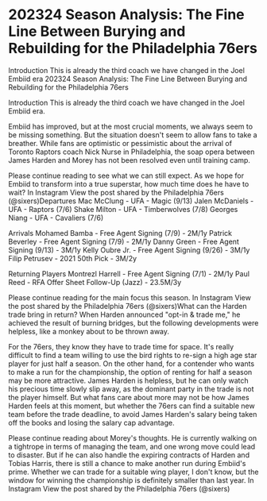#  202324 Season Analysis: The Fine Line Between Burying and Rebuilding for the Philadelphia 76ers

Introduction
This is already the third coach we have changed in the Joel Embiid era 
  202324 Season Analysis: The Fine Line Between Burying and Rebuilding for the Philadelphia 76ers

Introduction
This is already the third coach we have changed in the Joel Embiid era.

Embiid has improved, but at the most crucial moments, we always seem to be missing something. But the situation doesn't seem to allow fans to take a breather. While fans are optimistic or pessimistic about the arrival of Toronto Raptors coach Nick Nurse in Philadelphia, the soap opera between James Harden and Morey has not been resolved even until training camp.

Please continue reading to see what we can still expect. As we hope for Embiid to transform into a true superstar, how much time does he have to wait? In Instagram View the post shared by the Philadelphia 76ers (@sixers)Departures
Mac McClung - UFA - Magic (9/13)
Jalen McDaniels - UFA - Raptors (7/6)
Shake Milton - UFA - Timberwolves (7/8)
Georges Niang - UFA - Cavaliers (7/6)

Arrivals
Mohamed Bamba - Free Agent Signing (7/9) - 2M/1y
Patrick Beverley - Free Agent Signing (7/9) - 2M/1y
Danny Green - Free Agent Signing (9/13) - 3M/1y
Kelly Oubre Jr. - Free Agent Signing (9/26) - 3M/1y
Filip Petrusev - 2021 50th Pick - 3M/2y

Returning Players
Montrezl Harrell - Free Agent Signing (7/1) - 2M/1y
Paul Reed - RFA Offer Sheet Follow-Up (Jazz) - 23.5M/3y

Please continue reading for the main focus this season. In Instagram View the post shared by the Philadelphia 76ers (@sixers)What can the Harden trade bring in return? When Harden announced "opt-in & trade me," he achieved the result of burning bridges, but the following developments were helpless, like a monkey about to be thrown away.

For the 76ers, they know they have to trade time for space. It's really difficult to find a team willing to use the bird rights to re-sign a high age star player for just half a season. On the other hand, for a contender who wants to make a run for the championship, the option of renting for half a season may be more attractive. James Harden is helpless, but he can only watch his precious time slowly slip away, as the dominant party in the trade is not the player himself. But what fans care about more may not be how James Harden feels at this moment, but whether the 76ers can find a suitable new team before the trade deadline, to avoid James Harden's salary being taken off the books and losing the salary cap advantage.

Please continue reading about Morey's thoughts. He is currently walking on a tightrope in terms of managing the team, and one wrong move could lead to disaster. But if he can also handle the expiring contracts of Harden and Tobias Harris, there is still a chance to make another run during Embiid's prime. Whether we can trade for a suitable wing player, I don't know, but the window for winning the championship is definitely smaller than last year. In Instagram View the post shared by the Philadelphia 76ers (@sixers) 